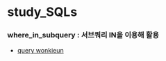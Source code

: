 # study_SQLs
### where_in_subquery : 서브쿼리 IN을 이용해 활용
- [query wonkieun](./wonkieun/w3schools/where_in_subquery.sql)